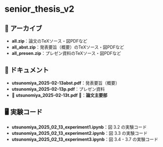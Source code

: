 # senior_thesis_v2

## 📂 アーカイブ
- **all.zip**：論文のTeXソース・図PDFなど
- **all_abst.zip**：発表要旨（概要）のTeXソース・図PDFなど
- **all_presen.zip**：プレゼン資料のTeXソース・図PDFなど

## 📄 ドキュメント
- **utsunomiya_2025-02-13abst.pdf**：発表要旨（概要）
- **utsunomiya_2025-02-13p.pdf**：プレゼン資料
- 🚨 **utsunomiya_2025-02-13t.pdf** 🚨：**論文主要部**

## 🖥️ 実験コード
- **utsunomiya_2025_02_13_experiment1.ipynb**：図 3.2 の実験コード
- **utsunomiya_2025_02_13_experiment2.ipynb**：図 3.3 の実験コード
- **utsunomiya_2025_02_13_experiment3.ipynb**：図 3.4 - 3.7 の実験コード
